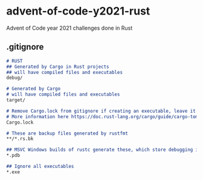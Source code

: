 # advent-of-code-y2021-rust
Advent of Code year 2021 challenges done in Rust

## .gitignore

```md
# RUST
## Generated by Cargo in Rust projects
## will have compiled files and executables
debug/

# Generated by Cargo
# will have compiled files and executables
target/

# Remove Cargo.lock from gitignore if creating an executable, leave it for libraries
# More information here https://doc.rust-lang.org/cargo/guide/cargo-toml-vs-cargo-lock.html
Cargo.lock

# These are backup files generated by rustfmt
**/*.rs.bk

## MSVC Windows builds of rustc generate these, which store debugging information
*.pdb

## Ignore all executables
*.exe
```
